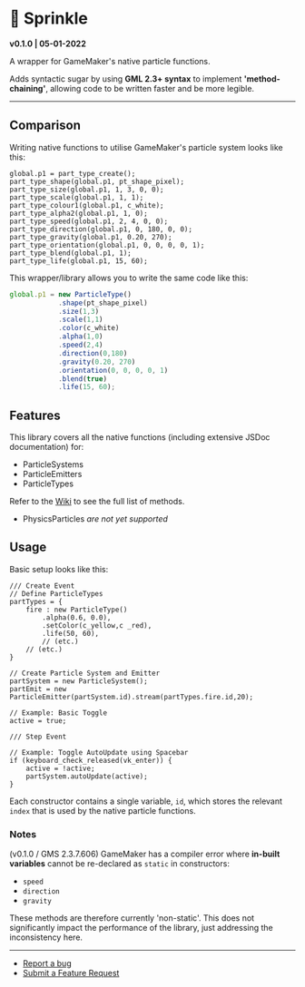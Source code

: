 # 🍩 Sprinkle

**v0.1.0 | 05-01-2022**

A wrapper for GameMaker's native particle functions.

Adds syntactic sugar by using **GML 2.3+ syntax** to implement **'method-chaining'**, allowing code to be written faster and be more legible.

---

## Comparison

Writing native functions to utilise GameMaker's particle system looks like this:

```gml
global.p1 = part_type_create();
part_type_shape(global.p1, pt_shape_pixel);
part_type_size(global.p1, 1, 3, 0, 0);
part_type_scale(global.p1, 1, 1);
part_type_colour1(global.p1, c_white);
part_type_alpha2(global.p1, 1, 0);
part_type_speed(global.p1, 2, 4, 0, 0);
part_type_direction(global.p1, 0, 180, 0, 0);
part_type_gravity(global.p1, 0.20, 270);
part_type_orientation(global.p1, 0, 0, 0, 0, 1);
part_type_blend(global.p1, 1);
part_type_life(global.p1, 15, 60);
```

This wrapper/library allows you to write the same code like this:

```js
global.p1 = new ParticleType()
            .shape(pt_shape_pixel)
            .size(1,3)
            .scale(1,1)
            .color(c_white)
            .alpha(1,0)
            .speed(2,4)
            .direction(0,180)
            .gravity(0.20, 270)
            .orientation(0, 0, 0, 0, 1)
            .blend(true)
            .life(15, 60);
```

## Features

This library covers all the native functions (including extensive JSDoc documentation) for:
- ParticleSystems
- ParticleEmitters
- ParticleTypes

Refer to the [Wiki]() to see the full list of methods.

- PhysicsParticles *are not yet supported*

## Usage

Basic setup looks like this:

```gml
/// Create Event
// Define ParticleTypes
partTypes = {
    fire : new ParticleType()
        .alpha(0.6, 0.0),
        .setColor(c_yellow,c _red),
        .life(50, 60),
        // (etc.)
    // (etc.)
}

// Create Particle System and Emitter
partSystem = new ParticleSystem();
partEmit = new ParticleEmitter(partSystem.id).stream(partTypes.fire.id,20);

// Example: Basic Toggle
active = true;

/// Step Event

// Example: Toggle AutoUpdate using Spacebar
if (keyboard_check_released(vk_enter)) {
    active = !active;
    partSystem.autoUpdate(active);
}

```

Each constructor contains a single variable, `id`, which stores the relevant `index` that is used by the native particle functions.

### Notes

(v0.1.0 / GMS 2.3.7.606) GameMaker has a compiler error where **in-built variables** cannot be re-declared as `static` in constructors:
- `speed`
- `direction`
- `gravity`

These methods are therefore currently 'non-static'. This does not significantly impact the performance of the library, just addressing the inconsistency here.

---

- [Report a bug]()
- [Submit a Feature Request]()
